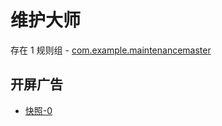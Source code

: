 # 维护大师

存在 1 规则组 - [com.example.maintenancemaster](/src/apps/com.example.maintenancemaster.ts)

## 开屏广告

- [快照-0](https://i.gkd.li/i/12903877)
